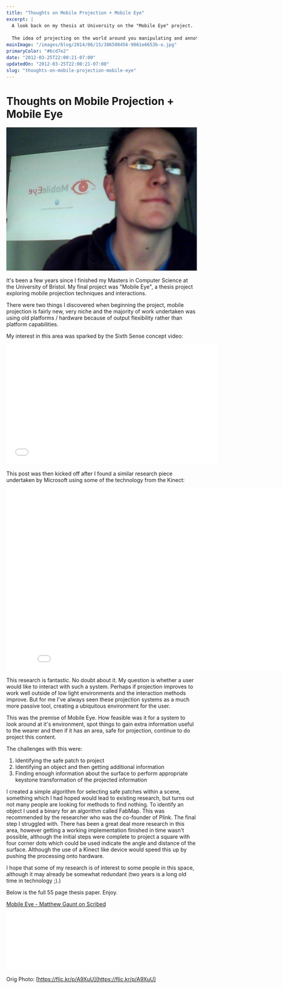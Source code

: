 ```yaml
---
title: "Thoughts on Mobile Projection + Mobile Eye"
excerpt: |
  A look back on my thesis at University on the "Mobile Eye" project.
  
  The idea of projecting on the world around you manipulating and annotating it with useful information.
mainImage: "/images/blog/2014/06/15/386508456-9861e6653b-o.jpg"
primaryColor: "#6cd7e2"
date: "2012-03-25T22:00:21-07:00"
updatedOn: "2012-03-25T22:00:21-07:00"
slug: "thoughts-on-mobile-projection-mobile-eye"
---
```


# Thoughts on Mobile Projection + Mobile Eye 

![Mobile Eye Projection Shot](/images/blog/2012/03/4543458986_41cc430491_z.jpg) 

It's been a few years since I finished my Masters in Computer Science at the University of Bristol. My final project was "Mobile Eye", a thesis project exploring mobile projection techniques and interactions. 

There were two things I discovered when beginning the project, mobile projection is fairly new, very niche and the majority of work undertaken was using old platforms / hardware because of output flexibility rather than platform capabilities. 

My interest in this area was sparked by the Sixth Sense concept video: 

<iframe width="560" height="315" src="//www.youtube.com/embed/nZ-VjUKAsao" frameborder="0" allowfullscreen></iframe>

This post was then kicked off after I found a similar research piece undertaken by Microsoft using some of the technology from the Kinect:

<iframe width="853" height="480" src="//www.youtube.com/embed/WLoMecZ80BQ" frameborder="0" allowfullscreen></iframe>

This research is fantastic. No doubt about it. My question is whether a user would like to interact with such a system. Perhaps if projection improves to work well outside of low light environments and the interaction methods improve. But for me I've always seen these projection systems as a much more passive tool, creating a ubiquitous environment for the user.

This was the premise of Mobile Eye. How feasible was it for a system to look around at it's environment, spot things to gain extra information useful to the wearer and then if it has an area, safe for projection, continue to do project this content.

The challenges with this were:

  1. Identifying the safe patch to project
  2. Identifying an object and then getting additional information
  3. Finding enough information about the surface to perform appropriate keystone transformation of the projected information

I created a simple algorithm for selecting safe patches within a scene, something which I had hoped would lead to existing research, but turns out not many people are looking for methods to find nothing. To identify an object I used a binary for an algorithm called FabMap. This was recommended by the researcher who was the co-founder of Plink. The final step I struggled with. There has been a great deal more research in this area, however getting a working implementation finished in time wasn't possible, although the initial steps were complete to project a square with four corner dots which could be used indicate the angle and distance of the surface. Although the use of a Kinect like device would speed this up by pushing the processing onto hardware. 

I hope that some of my research is of interest to some people in this space, although it may already be somewhat redundant (two years is a long old time in technology ;).)

Below is the full 55 page thesis paper. Enjoy.

[Mobile Eye - Matthew Gaunt on Scribed](http://www.scribd.com/doc/86679610)

<iframe class="scribd_iframe_embed" src="//www.scribd.com/embeds/86679610/content?start_page=1&view_mode=scroll&show_recommendations=true" data-auto-height="false" data-aspect-ratio="undefined" scrolling="no" id="doc_6729" frameborder="0"></iframe>

Orig Photo: [https://flic.kr/p/A9XuU](https://flic.kr/p/A9XuU)